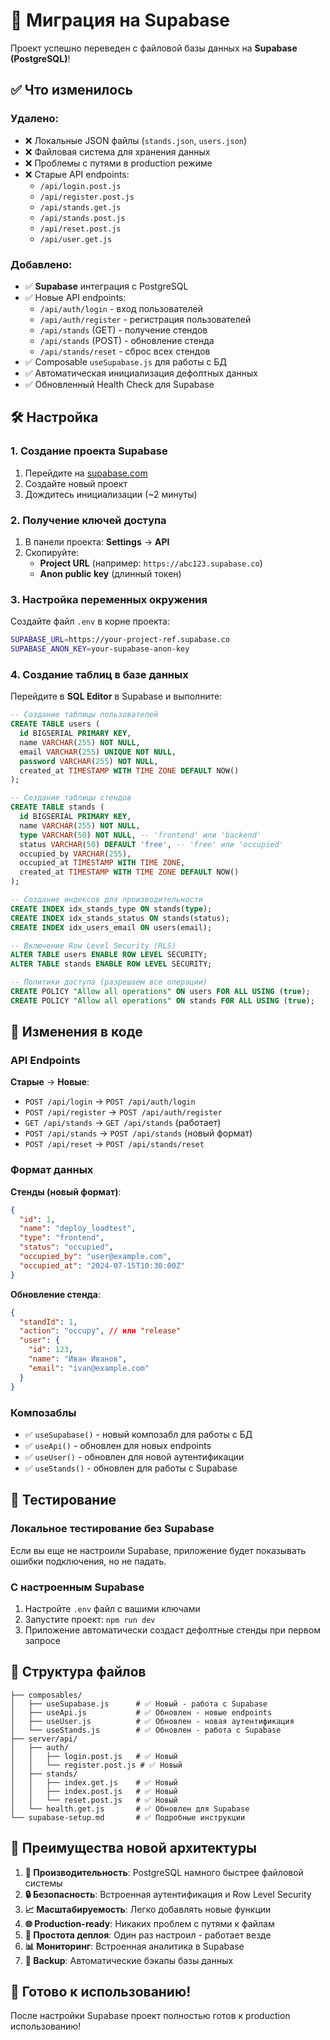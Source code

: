 # 🚀 Миграция на Supabase

Проект успешно переведен с файловой базы данных на **Supabase (PostgreSQL)**!

## ✅ Что изменилось

### Удалено:

- ❌ Локальные JSON файлы (`stands.json`, `users.json`)
- ❌ Файловая система для хранения данных
- ❌ Проблемы с путями в production режиме
- ❌ Старые API endpoints:
  - `/api/login.post.js`
  - `/api/register.post.js`
  - `/api/stands.get.js`
  - `/api/stands.post.js`
  - `/api/reset.post.js`
  - `/api/user.get.js`

### Добавлено:

- ✅ **Supabase** интеграция с PostgreSQL
- ✅ Новые API endpoints:
  - `/api/auth/login` - вход пользователей
  - `/api/auth/register` - регистрация пользователей
  - `/api/stands` (GET) - получение стендов
  - `/api/stands` (POST) - обновление стенда
  - `/api/stands/reset` - сброс всех стендов
- ✅ Composable `useSupabase.js` для работы с БД
- ✅ Автоматическая инициализация дефолтных данных
- ✅ Обновленный Health Check для Supabase

## 🛠 Настройка

### 1. Создание проекта Supabase

1. Перейдите на [supabase.com](https://supabase.com)
2. Создайте новый проект
3. Дождитесь инициализации (~2 минуты)

### 2. Получение ключей доступа

1. В панели проекта: **Settings** → **API**
2. Скопируйте:
   - **Project URL** (например: `https://abc123.supabase.co`)
   - **Anon public key** (длинный токен)

### 3. Настройка переменных окружения

Создайте файл `.env` в корне проекта:

```bash
SUPABASE_URL=https://your-project-ref.supabase.co
SUPABASE_ANON_KEY=your-supabase-anon-key
```

### 4. Создание таблиц в базе данных

Перейдите в **SQL Editor** в Supabase и выполните:

```sql
-- Создание таблицы пользователей
CREATE TABLE users (
  id BIGSERIAL PRIMARY KEY,
  name VARCHAR(255) NOT NULL,
  email VARCHAR(255) UNIQUE NOT NULL,
  password VARCHAR(255) NOT NULL,
  created_at TIMESTAMP WITH TIME ZONE DEFAULT NOW()
);

-- Создание таблицы стендов
CREATE TABLE stands (
  id BIGSERIAL PRIMARY KEY,
  name VARCHAR(255) NOT NULL,
  type VARCHAR(50) NOT NULL, -- 'frontend' или 'backend'
  status VARCHAR(50) DEFAULT 'free', -- 'free' или 'occupied'
  occupied_by VARCHAR(255),
  occupied_at TIMESTAMP WITH TIME ZONE,
  created_at TIMESTAMP WITH TIME ZONE DEFAULT NOW()
);

-- Создание индексов для производительности
CREATE INDEX idx_stands_type ON stands(type);
CREATE INDEX idx_stands_status ON stands(status);
CREATE INDEX idx_users_email ON users(email);

-- Включение Row Level Security (RLS)
ALTER TABLE users ENABLE ROW LEVEL SECURITY;
ALTER TABLE stands ENABLE ROW LEVEL SECURITY;

-- Политики доступа (разрешаем все операции)
CREATE POLICY "Allow all operations" ON users FOR ALL USING (true);
CREATE POLICY "Allow all operations" ON stands FOR ALL USING (true);
```

## 🔄 Изменения в коде

### API Endpoints

**Старые** → **Новые**:

- `POST /api/login` → `POST /api/auth/login`
- `POST /api/register` → `POST /api/auth/register`
- `GET /api/stands` → `GET /api/stands` (работает)
- `POST /api/stands` → `POST /api/stands` (новый формат)
- `POST /api/reset` → `POST /api/stands/reset`

### Формат данных

**Стенды (новый формат)**:

```json
{
  "id": 1,
  "name": "deploy_loadtest",
  "type": "frontend",
  "status": "occupied",
  "occupied_by": "user@example.com",
  "occupied_at": "2024-07-15T10:30:00Z"
}
```

**Обновление стенда**:

```json
{
  "standId": 1,
  "action": "occupy", // или "release"
  "user": {
    "id": 123,
    "name": "Иван Иванов",
    "email": "ivan@example.com"
  }
}
```

### Композаблы

- ✅ `useSupabase()` - новый композабл для работы с БД
- ✅ `useApi()` - обновлен для новых endpoints
- ✅ `useUser()` - обновлен для новой аутентификации
- ✅ `useStands()` - обновлен для работы с Supabase

## 🧪 Тестирование

### Локальное тестирование без Supabase

Если вы еще не настроили Supabase, приложение будет показывать ошибки подключения, но не падать.

### С настроенным Supabase

1. Настройте `.env` файл с вашими ключами
2. Запустите проект: `npm run dev`
3. Приложение автоматически создаст дефолтные стенды при первом запросе

## 📁 Структура файлов

```
├── composables/
│   ├── useSupabase.js      # ✅ Новый - работа с Supabase
│   ├── useApi.js           # ✅ Обновлен - новые endpoints
│   ├── useUser.js          # ✅ Обновлен - новая аутентификация
│   └── useStands.js        # ✅ Обновлен - работа с Supabase
├── server/api/
│   ├── auth/
│   │   ├── login.post.js   # ✅ Новый
│   │   └── register.post.js # ✅ Новый
│   ├── stands/
│   │   ├── index.get.js    # ✅ Новый
│   │   ├── index.post.js   # ✅ Новый
│   │   └── reset.post.js   # ✅ Новый
│   └── health.get.js       # ✅ Обновлен для Supabase
└── supabase-setup.md       # ✅ Подробные инструкции
```

## 🎯 Преимущества новой архитектуры

1. **🚀 Производительность**: PostgreSQL намного быстрее файловой системы
2. **🔒 Безопасность**: Встроенная аутентификация и Row Level Security
3. **📈 Масштабируемость**: Легко добавлять новые функции
4. **🌐 Production-ready**: Никаких проблем с путями к файлам
5. **🔧 Простота деплоя**: Один раз настроил - работает везде
6. **📊 Мониторинг**: Встроенная аналитика в Supabase
7. **🔄 Backup**: Автоматические бэкапы базы данных

## 🚦 Готово к использованию!

После настройки Supabase проект полностью готов к production использованию!
